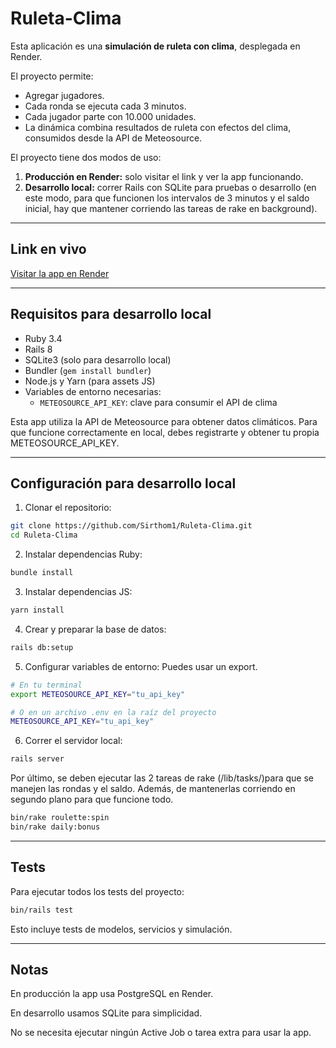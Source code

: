 # Ruleta-Clima

Esta aplicación es una **simulación de ruleta con clima**, desplegada en Render.  

El proyecto permite:

- Agregar jugadores.
- Cada ronda se ejecuta cada 3 minutos.
- Cada jugador parte con 10.000 unidades.
- La dinámica combina resultados de ruleta con efectos del clima, consumidos desde la API de Meteosource.

El proyecto tiene dos modos de uso:

1. **Producción en Render:** solo visitar el link y ver la app funcionando.  
2. **Desarrollo local:** correr Rails con SQLite para pruebas o desarrollo (en este modo, para que funcionen los intervalos de 3 minutos y el saldo inicial, hay que mantener corriendo las tareas de rake en background).

---

## Link en vivo

[Visitar la app en Render](https://ruleta-clima.onrender.com/game_rounds)

---

## Requisitos para desarrollo local

- Ruby 3.4
- Rails 8
- SQLite3 (solo para desarrollo local)
- Bundler (`gem install bundler`)
- Node.js y Yarn (para assets JS)
- Variables de entorno necesarias:
  - `METEOSOURCE_API_KEY`: clave para consumir el API de clima

Esta app utiliza la API de Meteosource para obtener datos climáticos. Para que funcione correctamente en local, debes registrarte y obtener tu propia METEOSOURCE_API_KEY.

---

## Configuración para desarrollo local

1. Clonar el repositorio:

```bash
git clone https://github.com/Sirthom1/Ruleta-Clima.git
cd Ruleta-Clima

```
2. Instalar dependencias Ruby:
```bash
bundle install
```

3. Instalar dependencias JS:
```bash
yarn install
```

4. Crear y preparar la base de datos:
```bash
rails db:setup
```

5. Configurar variables de entorno:
Puedes usar un export.
```bash
# En tu terminal
export METEOSOURCE_API_KEY="tu_api_key"

# O en un archivo .env en la raíz del proyecto
METEOSOURCE_API_KEY="tu_api_key"

```


6. Correr el servidor local:
```bash
rails server
```

Por último, se deben ejecutar las 2 tareas de rake (/lib/tasks/)para que se manejen las rondas y el saldo. Además, de mantenerlas corriendo en segundo plano para que funcione todo. 
```bash
bin/rake roulette:spin
bin/rake daily:bonus
```

---
## Tests

Para ejecutar todos los tests del proyecto:
```bash
bin/rails test
```

Esto incluye tests de modelos, servicios y simulación.

---
## Notas

En producción la app usa PostgreSQL en Render.

En desarrollo usamos SQLite para simplicidad.

No se necesita ejecutar ningún Active Job o tarea extra para usar la app.